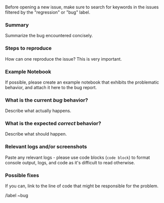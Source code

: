 Before opening a new issue, make sure to search for keywords in the issues
filtered by the "regression" or "bug" label.

### Summary

Summarize the bug encountered concisely.

### Steps to reproduce

How can one reproduce the issue? This is very important.

### Example Notebook

If possible, please create an example notebook that exhibits the problematic behavior, and attach it here to the bug report.

### What is the current *bug* behavior?

Describe what actually happens.

### What is the expected *correct* behavior?

Describe what should happen.

### Relevant logs and/or screenshots

Paste any relevant logs - please use code blocks (```code block```) to format console output, logs, and code as it's difficult to read otherwise.

### Possible fixes

If you can, link to the line of code that might be responsible for the problem.

/label ~bug
